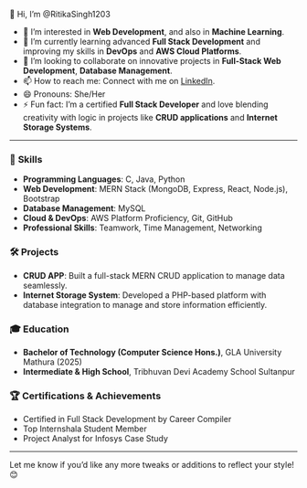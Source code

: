 👋 Hi, I’m @RitikaSingh1203  
- 👀 I’m interested in **Web Development**, and also in **Machine Learning**.  
- 🌱 I’m currently learning advanced **Full Stack Development** and improving my skills in **DevOps** and **AWS Cloud Platforms**.  
- 💞️ I’m looking to collaborate on innovative projects in **Full-Stack Web Development**, **Database Management**.  
- 📫 How to reach me: Connect with me on [LinkedIn](https://www.linkedin.com/in/ritika-singh-87a625237/).  
- 😄 Pronouns: She/Her  
- ⚡ Fun fact: I’m a certified **Full Stack Developer** and love blending creativity with logic in projects like **CRUD applications** and **Internet Storage Systems**.  

---

### 💼 **Skills**
- **Programming Languages**: C, Java, Python  
- **Web Development**: MERN Stack (MongoDB, Express, React, Node.js), Bootstrap  
- **Database Management**: MySQL  
- **Cloud & DevOps**: AWS Platform Proficiency, Git, GitHub  
- **Professional Skills**: Teamwork, Time Management, Networking  

### 🛠️ **Projects**
- **CRUD APP**: Built a full-stack MERN CRUD application to manage data seamlessly.  
- **Internet Storage System**: Developed a PHP-based platform with database integration to manage and store information efficiently.  

### 🎓 **Education**
- **Bachelor of Technology (Computer Science Hons.)**, GLA University Mathura (2025)  
- **Intermediate & High School**, Tribhuvan Devi Academy School Sultanpur  

### 🏆 **Certifications & Achievements**
- Certified in Full Stack Development by Career Compiler  
- Top Internshala Student Member  
- Project Analyst for Infosys Case Study  

---

Let me know if you’d like any more tweaks or additions to reflect your style! 😊

